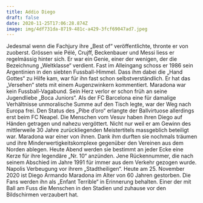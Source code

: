 ```yaml
---
title: Addio Diego
draft: false
date: 2020-11-25T17:06:28.874Z
image: img/4df731da-8719-481c-a429-3fcf69047ad7.jpeg
---
```

Jedesmal wenn die Fachjury ihre „Best of“ veröffentlichte, thronte er von zuoberst. Grössen wie Pélé, Crujff, Beckenbauer und Messi liess er regelmässig hinter sich. Er war ein Genie, einer der wenigen, der die Bezeichnung  „Weltklasse“ verdient. Fast im Alleingang schoss er 1986 sein Argentinien in den siebten  Fussball-Himmel. Dass ihm dabei die „Hand Gottes“ zu Hilfe kam, war für ihn fast schon selbstverständlich. Er hat das „Versehen“ stets mit einem Augenzwinkern kommentiert. Maradona war kein Fussball-Vagabund. Sein Herz verlor er schon früh an seine Jugendliebe „Boca Juniors“. Als der FC Barcelona eine für damalige Verhältnisse unmoralische Summe auf den Tisch legte, war der Weg nach Europa frei. Den Status des „Pibe d’oro“ erlangte der Ballvirtuose allerdings erst beim FC Neapel. Die Menschen vom Vesuv haben ihren Diego auf Händen getragen und nahezu vergöttert. Nicht nur weil er am Gewinn des mittlerweile 30 Jahre zurückliegenden Meistertitels massgeblich beteiligt war. Maradona war einer von ihnen. Dank ihm durften sie nochmals träumen und ihre Minderwertigkeitskomplexe gegenüber den Vereinen aus dem Norden ablegen. Heute Abend werden sie bestimmt an jeder Ecke eine Kerze für ihre legendäre „Nr. 10“ anzünden. Jene Rückennummer, die nach seinem Abschied im Jahre 1991 für immer aus dem Verkehr gezogen wurde. Napolis Verbeugung vor ihrem „Stadtheiligen“.  Heute am 25. November 2020 ist Diego Armando Maradona im Alter von 60 Jahren gestorben. Die Fans werden ihn als „Enfant Terrible“ in Erinnerung behalten. Einer der mit  Ball am Fuss die Menschen in den Stadien und zuhause vor den Bildschirmen verzaubert hat.